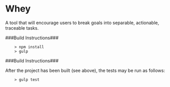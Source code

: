 Whey
====

A tool that will encourage users to break goals into separable, actionable, traceable tasks.

###Build Instructions###

```
	> npm install
	> gulp
```

###Build Instructions###

After the project has been built (see above), the tests may be run as follows:

```
	> gulp test
```
